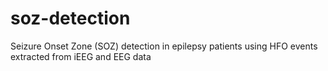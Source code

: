 # soz-detection
Seizure Onset Zone (SOZ) detection in epilepsy patients using HFO events extracted from iEEG and EEG data
